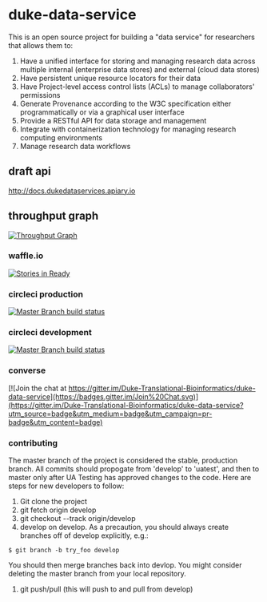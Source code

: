 # duke-data-service
This is an open source project for building a "data service" for researchers that allows them to:

1. Have a unified interface for storing and managing research data across multiple internal (enterprise data stores) and external (cloud data stores)
2. Have persistent unique resource locators for their data
3. Have Project-level access control lists (ACLs) to manage collaborators' permissions
3. Generate Provenance according to the W3C specification either programmatically or via a graphical user interface
4. Provide a RESTful API for data storage and management
5. Integrate with containerization technology for managing research computing environments
6. Manage research data workflows

## draft api
http://docs.dukedataservices.apiary.io

## throughput graph
[![Throughput Graph](https://graphs.waffle.io/duke-translational-bioinformatics/duke-data-service/throughput.svg)](https://waffle.io/duke-translational-bioinformatics/duke-data-service/metrics)

### waffle.io
[![Stories in Ready](https://badge.waffle.io/Duke-Translational-Bioinformatics/duke-data-service.png?label=ready&title=Ready)](https://waffle.io/Duke-Translational-Bioinformatics/duke-data-service)

### circleci production 
[![Master Branch build status](https://circleci.com/gh/Duke-Translational-Bioinformatics/duke-data-service/tree/develop.png?circle-token=:circle-token)](https://circleci.com/)

### circleci development
[![Master Branch build status](https://circleci.com/gh/Duke-Translational-Bioinformatics/duke-data-service.png?circle-token=:circle-token)](https://circleci.com/)

### converse
[![Join the chat at https://gitter.im/Duke-Translational-Bioinformatics/duke-data-service](https://badges.gitter.im/Join%20Chat.svg)](https://gitter.im/Duke-Translational-Bioinformatics/duke-data-service?utm_source=badge&utm_medium=badge&utm_campaign=pr-badge&utm_content=badge)


### contributing
The master branch of the project is considered the stable, production branch.
All commits should propogate from 'develop' to 'uatest', and then to master
only after UA Testing has approved changes to the code.
Here are steps for new developers to follow:

1. Git clone the project
1. git fetch origin develop
1. git checkout --track origin/develop
1. develop on develop.  As a precaution, you should always create
branches off of develop explicitly, e.g.:
  ```
  $ git branch -b try_foo develop
  ```
You should then merge branches back into devlop. You might consider
deleting the master branch from your local repository.
1. git push/pull (this will push to and pull from develop)
